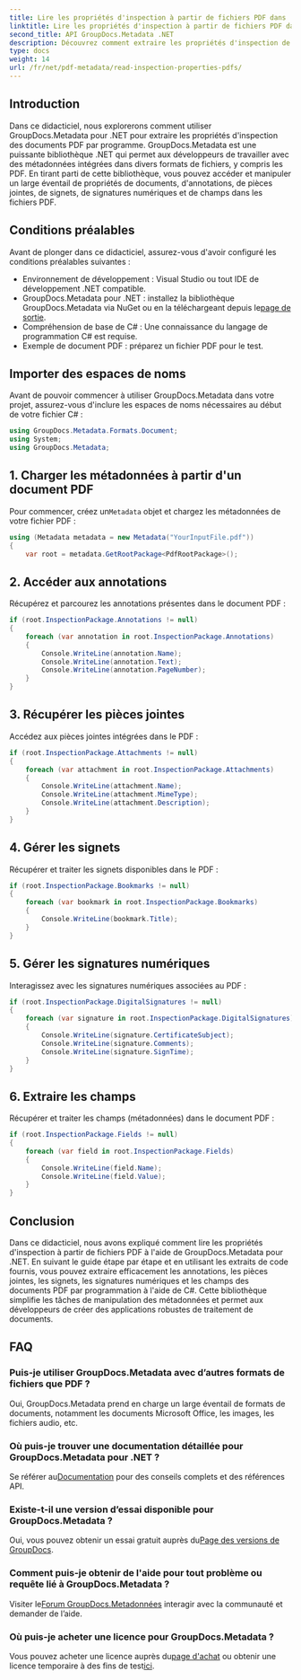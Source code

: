 ```yaml
---
title: Lire les propriétés d'inspection à partir de fichiers PDF dans .NET
linktitle: Lire les propriétés d'inspection à partir de fichiers PDF dans .NET
second_title: API GroupDocs.Metadata .NET
description: Découvrez comment extraire les propriétés d'inspection de documents PDF à l'aide de GroupDocs.Metadata pour .NET. Explorez les annotations, les pièces jointes et bien plus encore.
type: docs
weight: 14
url: /fr/net/pdf-metadata/read-inspection-properties-pdfs/
---
```

## Introduction
Dans ce didacticiel, nous explorerons comment utiliser GroupDocs.Metadata pour .NET pour extraire les propriétés d'inspection des documents PDF par programme. GroupDocs.Metadata est une puissante bibliothèque .NET qui permet aux développeurs de travailler avec des métadonnées intégrées dans divers formats de fichiers, y compris les PDF. En tirant parti de cette bibliothèque, vous pouvez accéder et manipuler un large éventail de propriétés de documents, d'annotations, de pièces jointes, de signets, de signatures numériques et de champs dans les fichiers PDF.
## Conditions préalables
Avant de plonger dans ce didacticiel, assurez-vous d'avoir configuré les conditions préalables suivantes :
- Environnement de développement : Visual Studio ou tout IDE de développement .NET compatible.
-  GroupDocs.Metadata pour .NET : installez la bibliothèque GroupDocs.Metadata via NuGet ou en la téléchargeant depuis le[page de sortie](https://releases.groupdocs.com/metadata/net/).
- Compréhension de base de C# : Une connaissance du langage de programmation C# est requise.
- Exemple de document PDF : préparez un fichier PDF pour le test.

## Importer des espaces de noms
Avant de pouvoir commencer à utiliser GroupDocs.Metadata dans votre projet, assurez-vous d'inclure les espaces de noms nécessaires au début de votre fichier C# :
```csharp
using GroupDocs.Metadata.Formats.Document;
using System;
using GroupDocs.Metadata;
```
## 1. Charger les métadonnées à partir d'un document PDF
 Pour commencer, créez un`Metadata` objet et chargez les métadonnées de votre fichier PDF :
```csharp
using (Metadata metadata = new Metadata("YourInputFile.pdf"))
{
    var root = metadata.GetRootPackage<PdfRootPackage>();
```
## 2. Accéder aux annotations
Récupérez et parcourez les annotations présentes dans le document PDF :
```csharp
if (root.InspectionPackage.Annotations != null)
{
    foreach (var annotation in root.InspectionPackage.Annotations)
    {
        Console.WriteLine(annotation.Name);
        Console.WriteLine(annotation.Text);
        Console.WriteLine(annotation.PageNumber);
    }
}
```
## 3. Récupérer les pièces jointes
Accédez aux pièces jointes intégrées dans le PDF :
```csharp
if (root.InspectionPackage.Attachments != null)
{
    foreach (var attachment in root.InspectionPackage.Attachments)
    {
        Console.WriteLine(attachment.Name);
        Console.WriteLine(attachment.MimeType);
        Console.WriteLine(attachment.Description);
    }
}
```
## 4. Gérer les signets
Récupérer et traiter les signets disponibles dans le PDF :
```csharp
if (root.InspectionPackage.Bookmarks != null)
{
    foreach (var bookmark in root.InspectionPackage.Bookmarks)
    {
        Console.WriteLine(bookmark.Title);
    }
}
```
## 5. Gérer les signatures numériques
Interagissez avec les signatures numériques associées au PDF :
```csharp
if (root.InspectionPackage.DigitalSignatures != null)
{
    foreach (var signature in root.InspectionPackage.DigitalSignatures)
    {
        Console.WriteLine(signature.CertificateSubject);
        Console.WriteLine(signature.Comments);
        Console.WriteLine(signature.SignTime);
    }
}
```
## 6. Extraire les champs
Récupérer et traiter les champs (métadonnées) dans le document PDF :
```csharp
if (root.InspectionPackage.Fields != null)
{
    foreach (var field in root.InspectionPackage.Fields)
    {
        Console.WriteLine(field.Name);
        Console.WriteLine(field.Value);
    }
}
```

## Conclusion
Dans ce didacticiel, nous avons expliqué comment lire les propriétés d'inspection à partir de fichiers PDF à l'aide de GroupDocs.Metadata pour .NET. En suivant le guide étape par étape et en utilisant les extraits de code fournis, vous pouvez extraire efficacement les annotations, les pièces jointes, les signets, les signatures numériques et les champs des documents PDF par programmation à l'aide de C#. Cette bibliothèque simplifie les tâches de manipulation des métadonnées et permet aux développeurs de créer des applications robustes de traitement de documents.

## FAQ
### Puis-je utiliser GroupDocs.Metadata avec d’autres formats de fichiers que PDF ?
Oui, GroupDocs.Metadata prend en charge un large éventail de formats de documents, notamment les documents Microsoft Office, les images, les fichiers audio, etc.
### Où puis-je trouver une documentation détaillée pour GroupDocs.Metadata pour .NET ?
 Se référer au[Documentation](https://reference.groupdocs.com/metadata/net/) pour des conseils complets et des références API.
### Existe-t-il une version d’essai disponible pour GroupDocs.Metadata ?
 Oui, vous pouvez obtenir un essai gratuit auprès du[Page des versions de GroupDocs](https://releases.groupdocs.com/).
### Comment puis-je obtenir de l'aide pour tout problème ou requête lié à GroupDocs.Metadata ?
 Visiter le[Forum GroupDocs.Metadonnées](https://forum.groupdocs.com/c/metadata/14) interagir avec la communauté et demander de l’aide.
### Où puis-je acheter une licence pour GroupDocs.Metadata ?
Vous pouvez acheter une licence auprès du[page d'achat](https://purchase.groupdocs.com/buy) ou obtenir une licence temporaire à des fins de test[ici](https://purchase.groupdocs.com/temporary-license/).